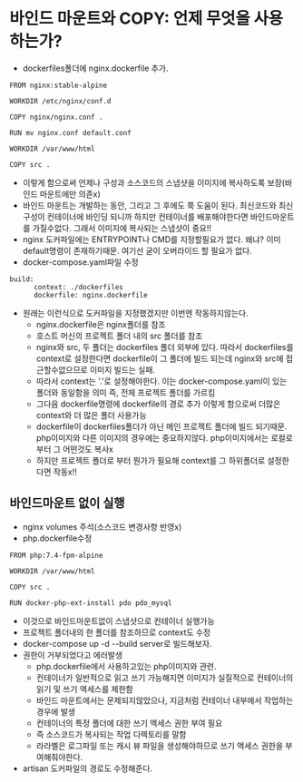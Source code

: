 # 바인드 마운트와 COPY: 언제 무엇을 사용하는가?

- dockerfiles폴더에 nginx.dockerfile 추가.

```
FROM nginx:stable-alpine

WORKDIR /etc/nginx/conf.d

COPY nginx/nginx.conf .

RUN mv nginx.conf default.conf

WORKDIR /var/www/html

COPY src .
```

- 이렇게 함으로써 언제나 구성과 소스코드의 스냅샷을 이미지에 복사하도록 보장(바인드 마운트에만 의존x)
- 바인드 마운트는 개발하는 동안, 그리고 그 후에도 쭉 도움이 된다. 최신코드와 최신 구성이 컨테이너에 바인딩 되니까 하지만 컨테이너를 배포해야한다면 바인드마운트를 가질수없다. 그래서 이미지에 복사되는 스냅샷이 중요!!
- nginx 도커파일에는 ENTRYPOINT나 CMD를 지정할필요가 없다. 왜냐? 이미 default명령이 존재하기때문. 여기선 굳이 오버라이드 할 필요가 없다.
- docker-compose.yaml파일 수정

```
build:
      context: ./dockerfiles
      dockerfile: nginx.dockerfile
```

- 원래는 이런식으로 도커파일을 지정했겠지만 이번엔 작동하지않는다.
  - nginx.dockerfile은 nginx폴더를 참조
  - 호스트 머신의 프로젝트 폴더 내의 src 폴더를 참조
  - nginx와 src, 두 폴더는 dockerfiles 폴더 외부에 있다. 따라서 dockerfiles를 context로 설정한다면 dockerfile이 그 폴더에 빌드 되는데 nginx와 src에 접근할수없으므로 이미지 빌드는 실패.
  - 따라서 context는 '.'로 설정해야한다. 이는 docker-compose.yaml이 있는 폴더와 동일함을 의미 즉, 전체 프로젝트 폴더를 가르킴
  - 그다음 dockerfile명령에 dockerfile의 경로 추가 이렇게 함으로써 더많은 context와 더 많은 폴더 사용가능
  - dockerfile이 dockerfiles폴더가 아닌 메인 프로젝트 폴더에 빌드 되기때문. php이미지와 다른 이미지의 경우에는 중요하지않다. php이미지에서는 로컬로부터 그 어떤것도 복사x
  - 하지만 프로젝트 폴더로 부터 뭔가가 필요해 context를 그 하위폴더로 설정한다면 작동x!!

## 바인드마운트 없이 실행

- nginx volumes 주석(소스코드 변경사항 반영x)
- php.dockerfile수정

```
FROM php:7.4-fpm-alpine

WORKDIR /var/www/html

COPY src .

RUN docker-php-ext-install pdo pdo_mysql
```

- 이것으로 바인드마운트없이 스냅샷으로 컨테이너 실행가능
- 프로젝트 폴더내의 한 폴더를 참조하므로 context도 수정
- docker-compose up -d --build server로 빌드해보자.
- 권한이 거부되었다고 에러발생
  - php.dockerfile에서 사용하고있는 php이미지와 관련.
  - 컨테이너가 일반적으로 읽고 쓰기 가능해지면 이미지가 실질적으로 컨테이너의 읽기 및 쓰기 액세스를 제한함
  - 바인드 마운트에서는 문제되지않았으나, 지금처럼 컨테이너 내부에서 작업하는경우에 발생
  - 컨테이너의 특정 폴더에 대한 쓰기 액세스 권한 부여 필요
  - 즉 소스코드가 복사되는 작업 디렉토리를 말함
  - 라라벨은 로그파일 또는 캐시 뷰 파일을 생성해야하므로 쓰기 액세스 권한을 부여해줘야한다.
- artisan 도커파일의 경로도 수정해준다.
